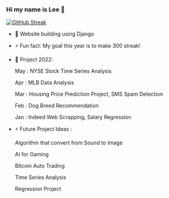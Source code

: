 ### Hi my name is Lee 👋 


[![GitHub Streak](https://github-readme-streak-stats.herokuapp.com/?user=gihonglee)](https://git.io/streak-stats)

- 🔭 Website building using Django
- ⚡ Fun fact: My goal this year is to make 300 streak!
- 🌱 Project 2022:

   May : NYSE Stock Time Series Analysis

   Apr : MLB Data Analysis

   Mar : Housing Price Prediction Project, SMS Spam Detection
   
   Feb : Dog Breed Recommendation
   
   Jan : Indeed Web Scrapping, Salary Regression

- ⚡ Future Project Ideas : 

   Algorithm that convert from Sound to Image
   
   AI for Gaming
   
   Bitcoin Auto Trading
   
   Time Series Analysis
   
   Regression Project
   
   
   
   
<!--
**gihonglee/gihonglee** is a ✨ _special_ ✨ repository because its `README.md` (this file) appears on your GitHub profile.

Here are some ideas to get you started:

- 🔭 I’m currently working on ...
- 🌱 I’m currently learning ...
- 👯 I’m looking to collaborate on ...
- 🤔 I’m looking for help with ...
- 💬 Ask me about ...
- 📫 How to reach me: ...
- 😄 Pronouns: ...
- ⚡ Fun fact: ...
-->
